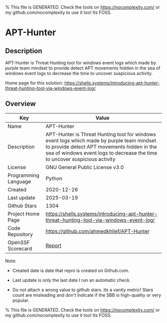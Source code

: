 
% This file is GENERATED. Check the tools on https://nocomplexity.com/ or my github.com/nocomplexity to use it too! Its FOSS. 

# APT-Hunter

## Description 

APT-Hunter is Threat Hunting tool for windows event logs which made by purple team mindset to provide detect APT movements hidden in the sea of windows event logs to decrease the time to uncover suspicious activity. 

Home page for this solution: https://shells.systems/introducing-apt-hunter-threat-hunting-tool-via-windows-event-log/ 

## Overview 

| Key | Value |
| --- | --- |
| Name | APT-Hunter |
| Description | APT-Hunter is Threat Hunting tool for windows event logs which made by purple team mindset to provide detect APT movements hidden in the sea of windows event logs to decrease the time to uncover suspicious activity |
| License | GNU General Public License v3.0 |
| Programming Language | Python |
| Created | 2020-12-26 |
| Last update | 2025-03-19 |
| Github Stars | 1304 |
| Project Home Page | https://shells.systems/introducing-apt-hunter-threat-hunting-tool-via-windows-event-log/ |
| Code Repository | https://github.com/ahmedkhlief/APT-Hunter |
| OpenSSF Scorecard | [Report](https://securityscorecards.dev/viewer/?uri=github.com/ahmedkhlief/APT-Hunter) |

Note:
 - Created date is date that repro is created on Github.com. 

- Last update is only the last date I run an automatic check. 

- Do not attach a wrong value to github stars. Its a vanity metric! Stars count are misleading and 
don't indicate if the SBB is high-quality or very popular.

% This file is GENERATED. Check the tools on https://nocomplexity.com/ or my github.com/nocomplexity to use it too! Its FOSS. 

